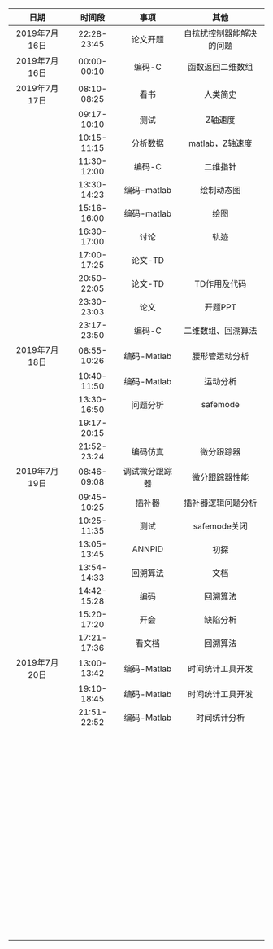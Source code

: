 |     日期      |   时间段    |      事项      |           其他           |
| :-----------: | :---------: | :------------: | :----------------------: |
| 2019年7月16日 | 22:28-23:45 |    论文开题    | 自抗扰控制器能解决的问题 |
| 2019年7月16日 | 00:00-00:10 |     编码-C     |     函数返回二维数组     |
| 2019年7月17日 | 08:10-08:25 |      看书      |         人类简史         |
|               | 09:17-10:10 |      测试      |         Z轴速度          |
|               | 10:15-11:15 |    分析数据    |     matlab，Z轴速度      |
|               | 11:30-12:00 |     编码-C     |         二维指针         |
|               | 13:30-14:23 |  编码-matlab   |        绘制动态图        |
|               | 15:16-16:00 |  编码-matlab   |           绘图           |
|               | 16:30-17:00 |      讨论      |           轨迹           |
|               | 17:00-17:25 |    论文-TD     |                          |
|               | 20:50-22:05 |    论文-TD     |       TD作用及代码       |
|               | 23:30-23:03 |      论文      |         开题PPT          |
|               | 23:17-23:50 |     编码-C     |    二维数组、回溯算法    |
| 2019年7月18日 | 08:55-10:26 |  编码-Matlab   |      腰形管运动分析      |
|               | 10:40-11:50 |  编码-Matlab   |         运动分析         |
|               | 13:30-16:50 |    问题分析    |         safemode         |
|               | 19:17-20:15 |                |                          |
|               | 21:52-23:24 |    编码仿真    |        微分跟踪器        |
| 2019年7月19日 | 08:46-09:08 | 调试微分跟踪器 |      微分跟踪器性能      |
|               | 09:45-10:25 |     插补器     |    插补器逻辑问题分析    |
|               | 10:25-11:35 |      测试      |       safemode关闭       |
|               | 13:05-13:45 |     ANNPID     |           初探           |
|               | 13:54-14:33 |    回溯算法    |           文档           |
|               | 14:42-15:28 |      编码      |         回溯算法         |
|               | 15:20-17:20 |      开会      |         缺陷分析         |
|               | 17:21-17:36 |     看文档     |         回溯算法         |
| 2019年7月20日 | 13:00-13:42 |  编码-Matlab   |     时间统计工具开发     |
|               | 19:10-18:45 |  编码-Matlab   |     时间统计工具开发     |
|               | 21:51-22:52 |  编码-Matlab   |       时间统计分析       |
|               |             |                |                          |
|               |             |                |                          |
|               |             |                |                          |
|               |             |                |                          |
|               |             |                |                          |
|               |             |                |                          |
|               |             |                |                          |
|               |             |                |                          |
|               |             |                |                          |
|               |             |                |                          |
|               |             |                |                          |
|               |             |                |                          |
|               |             |                |                          |
|               |             |                |                          |
|               |             |                |                          |
|               |             |                |                          |
|               |             |                |                          |
|               |             |                |                          |
|               |             |                |                          |
|               |             |                |                          |
|               |             |                |                          |
|               |             |                |                          |
|               |             |                |                          |
|               |             |                |                          |
|               |             |                |                          |
|               |             |                |                          |
|               |             |                |                          |
|               |             |                |                          |
|               |             |                |                          |
|               |             |                |                          |
|               |             |                |                          |
|               |             |                |                          |
|               |             |                |                          |
|               |             |                |                          |
|               |             |                |                          |
|               |             |                |                          |
|               |             |                |                          |
|               |             |                |                          |
|               |             |                |                          |
|               |             |                |                          |
|               |             |                |                          |
|               |             |                |                          |
|               |             |                |                          |
|               |             |                |                          |
|               |             |                |                          |
|               |             |                |                          |
|               |             |                |                          |
|               |             |                |                          |
|               |             |                |                          |
|               |             |                |                          |
|               |             |                |                          |
|               |             |                |                          |
|               |             |                |                          |
|               |             |                |                          |
|               |             |                |                          |
|               |             |                |                          |
|               |             |                |                          |
|               |             |                |                          |
|               |             |                |                          |
|               |             |                |                          |
|               |             |                |                          |
|               |             |                |                          |
|               |             |                |                          |
|               |             |                |                          |
|               |             |                |                          |
|               |             |                |                          |
|               |             |                |                          |
|               |             |                |                          |
|               |             |                |                          |

